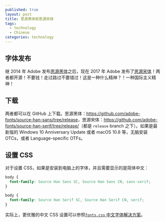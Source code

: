 ```yaml
---
published: true
layout: post
title: 思源黑体和思源宋体
tags:
  - technology
  - Chinese
categories: technology
---
```


## 字体发布

继 2014 年 Adobe 发布[思源黑体](https://blog.typekit.com/alternate/source-han-sans-chs/)之后，现在 2017 年 Adobe 发布了[思源宋体](https://source.typekit.com/source-han-serif/cn/)！两者都开源！不要钱！走过路过不要错过！这是一种什么精神？！一种国际主义精神！

## 下载

两者都可以在 GitHub 上下载。思源黑体：<https://github.com/adobe-fonts/source-han-sans/tree/release>，思源宋体：<https://github.com/adobe-fonts/source-han-serif/tree/release/>（都是 `release` branch 之下）。如果是最新版的 Windows 10 Anniversary Update 或者 macOS 10.8 等，无脑安装 OTCs，或者 Language-specific OTFs。

## 设置 CSS

对于设置 CSS，如果是安装到电脑上的字体，并且需要显示的是简体中文：

```css
body {
  font-family: Source Han Sans SC, Source Han Sans CN, sans-serif;
}
```
```css
body {
  font-family: Source Han Serif SC, Source Han Serif CN, serif;
}
```

实际上，更优雅的中文 CSS 设置可以参照[`fonts.css` 中文字体解决方案](https://zenozeng.github.io/fonts.css/)。
